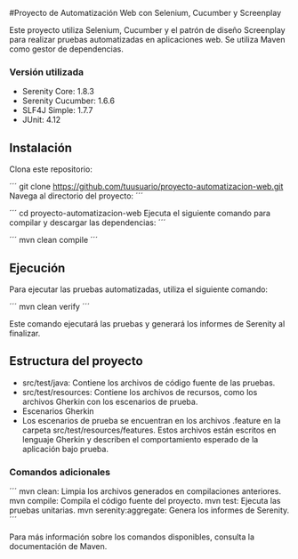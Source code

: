 
#Proyecto de Automatización Web con Selenium, Cucumber y Screenplay

Este proyecto utiliza Selenium, Cucumber y el patrón de diseño Screenplay para realizar pruebas automatizadas en aplicaciones web. Se utiliza Maven como gestor de dependencias.

### Versión utilizada
- Serenity Core: 1.8.3
- Serenity Cucumber: 1.6.6
- SLF4J Simple: 1.7.7
- JUnit: 4.12

## Instalación
Clona este repositorio:

´´´
git clone https://github.com/tuusuario/proyecto-automatizacion-web.git
Navega al directorio del proyecto:
´´´

´´´
cd proyecto-automatizacion-web
Ejecuta el siguiente comando para compilar y descargar las dependencias:
´´´

´´´
mvn clean compile
´´´

## Ejecución
Para ejecutar las pruebas automatizadas, utiliza el siguiente comando:

´´´
mvn clean verify
´´´ 

Este comando ejecutará las pruebas y generará los informes de Serenity al finalizar.

## Estructura del proyecto

- src/test/java: Contiene los archivos de código fuente de las pruebas.
- src/test/resources: Contiene los archivos de recursos, como los archivos Gherkin con los escenarios de prueba.
- Escenarios Gherkin
- Los escenarios de prueba se encuentran en los archivos .feature en la carpeta src/test/resources/features. Estos archivos están escritos en lenguaje Gherkin y describen el comportamiento esperado de la aplicación bajo prueba.

### Comandos adicionales

´´´
mvn clean: Limpia los archivos generados en compilaciones anteriores.
mvn compile: Compila el código fuente del proyecto.
mvn test: Ejecuta las pruebas unitarias.
mvn serenity:aggregate: Genera los informes de Serenity.
´´´

Para más información sobre los comandos disponibles, consulta la documentación de Maven.


